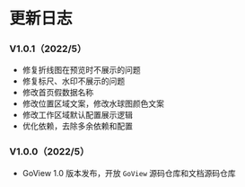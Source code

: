 # 更新日志

### V1.0.1（2022/5）

* 修复折线图在预览时不展示的问题
* 修复标尺、水印不展示的问题
* 修改首页假数据名称
* 修改位置区域文案，修改水球图颜色文案
* 修改工作区域默认配置展示逻辑
* 优化依赖，去除多余依赖和配置

### V1.0.0（2022/5）

* GoView 1.0 版本发布，开放 `GoView` 源码仓库和文档源码仓库